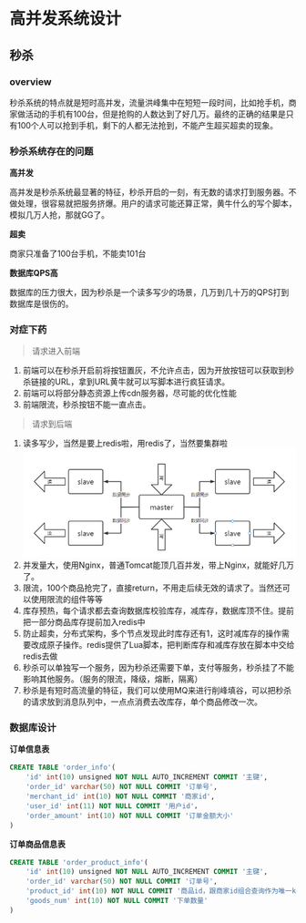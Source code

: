 # 高并发系统设计
## 秒杀
### overview
秒杀系统的特点就是短时高并发，流量洪峰集中在短短一段时间，比如抢手机，商家做活动的手机有100台，但是抢购的人数达到了好几万。最终的正确的结果是只有100个人可以抢到手机，剩下的人都无法抢到，不能产生超买超卖的现象。
### 秒杀系统存在的问题
**高并发**

高并发是秒杀系统最显著的特征，秒杀开启的一刻，有无数的请求打到服务器。不做处理，很容易就把服务挤爆。用户的请求可能还算正常，黄牛什么的写个脚本，模拟几万人抢，那就GG了。

**超卖**

商家只准备了100台手机，不能卖101台

**数据库QPS高**

数据库的压力很大，因为秒杀是一个读多写少的场景，几万到几十万的QPS打到数据库是很伤的。
### 对症下药

> 请求进入前端

1. 前端可以在秒杀开启前将按钮置灰，不允许点击，因为开放按钮可以获取到秒杀链接的URL，拿到URL黄牛就可以写脚本进行疯狂请求。
2. 前端可以将部分静态资源上传cdn服务器，尽可能的优化性能
3. 前端限流，秒杀按钮不能一直点击。

> 请求到后端

1. 读多写少，当然是要上redis啦，用redis了，当然要集群啦
![](/asset/redis集群架构.png)
2. 并发量大，使用Nginx，普通Tomcat能顶几百并发，带上Nginx，就能好几万了。
3. 限流，100个商品抢完了，直接return，不用走后续无效的请求了。当然还可以使用限流的组件等等
4. 库存预热，每个请求都去查询数据库校验库存，减库存，数据库顶不住。提前把一部分商品库存提前加入redis中
5. 防止超卖，分布式架构，多个节点发现此时库存还有1，这时减库存的操作需要改成原子操作。redis提供了Lua脚本，把判断库存和减库存放在脚本中交给redis去做
6. 秒杀可以单独写一个服务，因为秒杀还需要下单，支付等服务，秒杀挂了不能影响其他服务。（服务的限流，降级，熔断，隔离）
7. 秒杀是有短时高流量的特征，我们可以使用MQ来进行削峰填谷，可以把秒杀的请求放到消息队列中，一点点消费去改库存，单个商品修改一次。

### 数据库设计
**订单信息表**
```sql
CREATE TABLE 'order_info'(
    'id' int(10) unsigned NOT NULL AUTO_INCREMENT COMMIT '主键',
    'order_id' varchar(50) NOT NULL COMMIT '订单号',
    'merchant_id' int(10) NOT NULL COMMIT '商家id',
    'user_id' int(11) NOT NULL COMMIT '用户id'，
    'order_amount' int(10) NOT NULL COMMIT '订单金额大小'
)
```
**订单商品信息表**
```sql
CREATE TABLE 'order_product_info'(
    'id' int(10) unsigned NOT NULL AUTO_INCREMENT COMMIT '主键',
    'order_id' varchar(50) NOT NULL COMMIT '订单号',
    'product_id' int(10) NOT NULL COMMIT '商品id，跟商家id组合查询作为唯一key',
    'goods_num' int(10) NOT NULL COMMIT '下单数量'
)
```